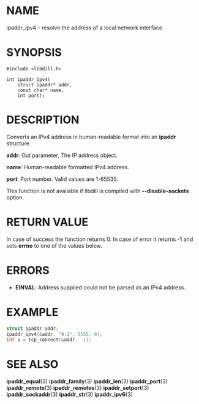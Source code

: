 # NAME

 ipaddr_ipv4 - resolve the address of a local network interface

# SYNOPSIS

```
#include <libdill.h>

int ipaddr_ipv4(
    struct ipaddr* addr,
    const char* name,
    int port);
```

# DESCRIPTION

 Converts an IPv4 address in human-readable format into an **ipaddr** structure.

 **addr**: Out parameter, The IP address object.

 **name**: Human-readable formatted IPv4 address.

 **port**: Port number. Valid values are 1-65535.

 This function is not available if libdill is compiled with **--disable-sockets** option.

# RETURN VALUE

 In case of success the function returns 0. In case of error it returns -1 and sets **errno** to one of the values below.

# ERRORS

- **EINVAL**: Address supplied could not be parsed as an IPv4 address.

# EXAMPLE

```c
struct ipaddr addr;
ipaddr_ipv4(&addr, "9.1", 5555, 0);
int s = tcp_connect(&addr, -1);
```

# SEE ALSO

**ipaddr_equal**(3) **ipaddr_family**(3) **ipaddr_len**(3) **ipaddr_port**(3) **ipaddr_remote**(3) **ipaddr_remotes**(3) **ipaddr_setport**(3) **ipaddr_sockaddr**(3) **ipaddr_str**(3) **ipaddr_ipv6**(3)
